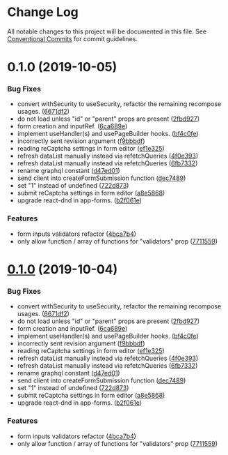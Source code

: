 # Change Log

All notable changes to this project will be documented in this file.
See [Conventional Commits](https://conventionalcommits.org) for commit guidelines.

<a name="0.1.0"></a>
# 0.1.0 (2019-10-05)


### Bug Fixes

* convert withSecurity to useSecurity, refactor the remaining recompose usages. ([6671df2](https://github.com/webiny/webiny-js/commit/6671df2))
* do not load unless "id" or "parent" props are present ([2fbd927](https://github.com/webiny/webiny-js/commit/2fbd927))
* form creation and inputRef. ([6ca689e](https://github.com/webiny/webiny-js/commit/6ca689e))
* implement useHandler(s) and usePageBuilder hooks. ([bf4c0fe](https://github.com/webiny/webiny-js/commit/bf4c0fe))
* incorrectly sent revision argument ([f9bbbdf](https://github.com/webiny/webiny-js/commit/f9bbbdf))
* reading reCaptcha settings in form editor ([ef1e325](https://github.com/webiny/webiny-js/commit/ef1e325))
* refresh dataList manually instead via refetchQueries ([4f0e393](https://github.com/webiny/webiny-js/commit/4f0e393))
* refresh dataList manually instead via refetchQueries ([6fb7332](https://github.com/webiny/webiny-js/commit/6fb7332))
* rename graphql constant ([d47ed01](https://github.com/webiny/webiny-js/commit/d47ed01))
* send client into createFormSubmission function ([dec7489](https://github.com/webiny/webiny-js/commit/dec7489))
* set "1" instead of undefined ([722d873](https://github.com/webiny/webiny-js/commit/722d873))
* submit reCaptcha settings in form editor ([a8e5868](https://github.com/webiny/webiny-js/commit/a8e5868))
* upgrade react-dnd in app-forms. ([b2f061e](https://github.com/webiny/webiny-js/commit/b2f061e))


### Features

* form inputs validators refactor ([4bca7b4](https://github.com/webiny/webiny-js/commit/4bca7b4))
* only allow function / array of functions for "validators" prop ([7711559](https://github.com/webiny/webiny-js/commit/7711559))





<a name="0.1.0"></a>
# [0.1.0](https://github.com/webiny/webiny-js/compare/@webiny/app-forms@1.0.0-next.1...@webiny/app-forms@0.1.0) (2019-10-04)


### Bug Fixes

* convert withSecurity to useSecurity, refactor the remaining recompose usages. ([6671df2](https://github.com/webiny/webiny-js/commit/6671df2))
* do not load unless "id" or "parent" props are present ([2fbd927](https://github.com/webiny/webiny-js/commit/2fbd927))
* form creation and inputRef. ([6ca689e](https://github.com/webiny/webiny-js/commit/6ca689e))
* implement useHandler(s) and usePageBuilder hooks. ([bf4c0fe](https://github.com/webiny/webiny-js/commit/bf4c0fe))
* incorrectly sent revision argument ([f9bbbdf](https://github.com/webiny/webiny-js/commit/f9bbbdf))
* reading reCaptcha settings in form editor ([ef1e325](https://github.com/webiny/webiny-js/commit/ef1e325))
* refresh dataList manually instead via refetchQueries ([4f0e393](https://github.com/webiny/webiny-js/commit/4f0e393))
* refresh dataList manually instead via refetchQueries ([6fb7332](https://github.com/webiny/webiny-js/commit/6fb7332))
* rename graphql constant ([d47ed01](https://github.com/webiny/webiny-js/commit/d47ed01))
* send client into createFormSubmission function ([dec7489](https://github.com/webiny/webiny-js/commit/dec7489))
* set "1" instead of undefined ([722d873](https://github.com/webiny/webiny-js/commit/722d873))
* submit reCaptcha settings in form editor ([a8e5868](https://github.com/webiny/webiny-js/commit/a8e5868))
* upgrade react-dnd in app-forms. ([b2f061e](https://github.com/webiny/webiny-js/commit/b2f061e))


### Features

* form inputs validators refactor ([4bca7b4](https://github.com/webiny/webiny-js/commit/4bca7b4))
* only allow function / array of functions for "validators" prop ([7711559](https://github.com/webiny/webiny-js/commit/7711559))
